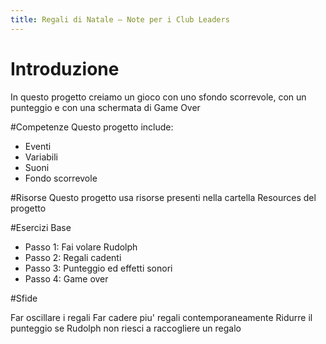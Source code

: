 ```yaml
---
title: Regali di Natale — Note per i Club Leaders                  
---
```


# Introduzione
In questo progetto creiamo un gioco con uno sfondo scorrevole, con un punteggio e con una schermata di Game Over

#Competenze
Questo progetto include:

* Eventi
* Variabili
* Suoni
* Fondo scorrevole

#Risorse
Questo progetto usa risorse presenti nella cartella Resources del progetto


#Esercizi Base

* Passo 1: Fai volare Rudolph
* Passo 2: Regali cadenti 
* Passo 3: Punteggio ed effetti sonori 
* Passo 4: Game over 

#Sfide

Far oscillare i regali
Far cadere piu' regali contemporaneamente
Ridurre il punteggio se Rudolph non riesci a raccogliere un regalo